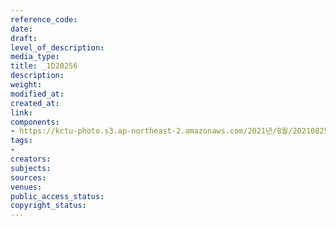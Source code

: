 ```yaml
---
reference_code: 
date: 
draft: 
level_of_description: 
media_type: 
title: _1D20256
description: 
weight: 
modified_at: 
created_at: 
link: 
components:
- https://kctu-photo.s3.ap-northeast-2.amazonaws.com/2021년/8월/20210825_하반기+총파업+대장정_대구/_1D20256.jpg
tags:
- 
creators: 
subjects: 
sources: 
venues: 
public_access_status: 
copyright_status: 
---
```

